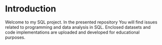 # Introduction

Welcome to my SQL project.
In the presented repository You will find issues related to programming and data analysis in SQL.
Enclosed datasets and code implementations are uploaded and developed for educational purposes.
 

